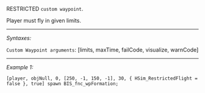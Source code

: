 RESTRICTED `custom waypoint`.

Player must fly in given limits.


---
*Syntaxes:*

`Custom Waypoint arguments`: [limits, maxTime, failCode, visualize, warnCode]

---
*Example 1:*

```sqf
[player, objNull, 0, [250, -1, 150, -1], 30, { HSim_RestrictedFlight = false }, true] spawn BIS_fnc_wpFormation;
```